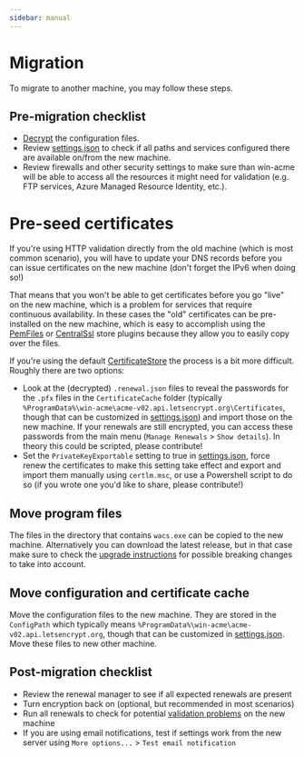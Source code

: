 ```yaml
---
sidebar: manual
---
```


# Migration
To migrate to another machine, you may follow these steps.

## Pre-migration checklist
- [Decrypt](/manual/advanced-use/encryption) the configuration files. 
- Review [settings.json](/reference/settings) to check if all paths and services 
configured there are available on/from the new machine.
- Review firewalls and other security settings to make sure than win-acme will be able 
to access all the resources it might need for validation (e.g. FTP services, 
Azure Managed Resource Identity, etc.).

# Pre-seed certificates
If you're using HTTP validation directly from the old machine (which is most common 
scenario), you will have to update your DNS records before you can issue certificates 
on the new machine (don't forget the IPv6 when doing so!)

That means that you won't be able to get certificates before you go "live" on the 
new machine, which is a problem for services that require continuous availability.
In these cases the "old" certificates can be pre-installed on the new machine, which 
is easy to accomplish using the [PemFiles](/reference/plugins/store/pemfiles) or 
[CentralSsl](/reference/plugins/store/centralssl) store plugins because they allow
you to easily copy over the files.

If you're using the default [CertificateStore](/reference/plugins/store/certificatestore)
the process is a bit more difficult. Roughly there are two options:
- Look at the (decrypted) `.renewal.json` files to reveal the passwords
for the `.pfx` files in the `CertificateCache` folder 
(typically `%ProgramData%\win-acme\acme-v02.api.letsencrypt.org\Certificates`, 
though that can be customized in [settings.json](/reference/settings)) and 
import those on the new machine. If your renewals are still encrypted, you can 
access these passwords from the main menu (`Manage Renewals` > `Show details`).
In theory this could be scripted, please contribute!
- Set the `PrivateKeyExportable` setting to true in 
[settings.json](/reference/settings), force renew the certificates to make this 
setting take effect and export and import them manually using `certlm.msc`, or 
use a Powershell script to do so (if you wrote one you'd like to share, please 
contribute!)

## Move program files
The files in the directory that contains `wacs.exe` can be copied to the new machine. 
Alternatively you can download the latest release, but in that case make sure to 
check the [upgrade instructions](/manual/upgrading/) for possible breaking changes to
take into account.

## Move configuration and certificate cache
Move the configuration files to the new machine. They are stored in the `ConfigPath` 
which typically means `%ProgramData%\win-acme\acme-v02.api.letsencrypt.org`, though 
that can be customized in [settings.json](/reference/settings). Move these files 
to new other machine.

## Post-migration checklist
- Review the renewal manager to see if all expected renewals are present
- Turn encryption back on (optional, but recommended in most scenarios)
- Run all renewals to check for potential [validation problems](/manual/validation-problems) on the new machine
- If you are using email notifications, test if settings work from the new server using `More options...` > `Test email notification`